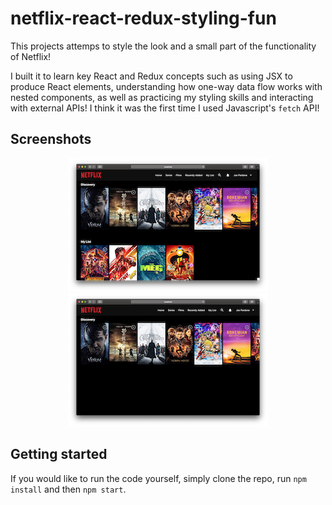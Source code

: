 # netflix-react-redux-styling-fun

This projects attemps to style the look and a small part of the functionality of Netflix!

I built it to learn key React and Redux concepts such as using JSX to produce React elements, understanding how one-way data flow works with nested components, as well as practicing my styling skills and interacting with external APIs! I think it was the first time I used Javascript's ```fetch``` API!

## Screenshots

<p align="center">
  <img src="Screenshots/reactneflix1.png" />
  <img src="Screenshots/reactneflix2.png" />
</p>

## Getting started

If you would like to run the code yourself, simply clone the repo, run ```npm install``` and then ```npm start```.

